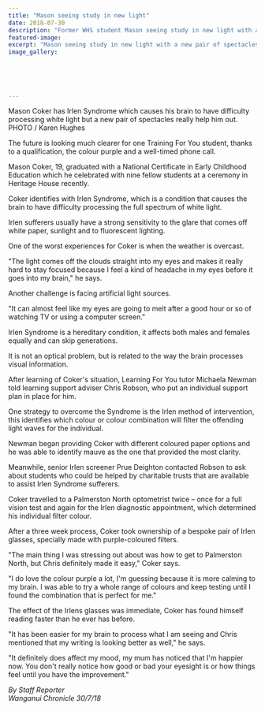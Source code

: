 ```yaml
---
title: "Mason seeing study in new light"
date: 2018-07-30
description: "Former WHS student Mason seeing study in new light with a new pair of spectacles..."
featured-image: 
excerpt: "Mason seeing study in new light with a new pair of spectacles."
image_gallery:
	
	
	
	
	
---
```


<p><span>Mason Coker has Irlen Syndrome which causes his brain to have difficulty processing white light but a new pair of spectacles really help him out. <br />PHOTO / Karen Hughes</span></p>
<p class="element element-paragraph">The future is looking much clearer for one Training For You student, thanks to a qualification, the colour purple and a well-timed phone call.</p>
<p class="element element-paragraph">Mason Coker, 19, graduated with a National Certificate in Early Childhood Education which he celebrated with nine fellow students at a ceremony in Heritage House recently.</p>
<p class="element element-paragraph">Coker identifies with Irlen Syndrome, which is a condition that causes the brain to have difficulty processing the full spectrum of white light.</p>
<p class="element element-paragraph">Irlen sufferers usually have a strong sensitivity to the glare that comes off white paper, sunlight and to fluorescent lighting.</p>
<p class="element element-paragraph">One of the worst experiences for Coker is when the weather is overcast.</p>
<p class="element element-paragraph">"The light comes off the clouds straight into my eyes and makes it really hard to stay focused because I feel a kind of headache in my eyes before it goes into my brain," he says.</p>
<p class="element element-paragraph">Another challenge is facing artificial light sources.</p>
<p class="element element-paragraph">"It can almost feel like my eyes are going to melt after a good hour or so of watching TV or using a computer screen."</p>
<p class="element element-paragraph">Irlen Syndrome is a hereditary condition, it affects both males and females equally and can skip generations.</p>
<p class="element element-paragraph">It is not an optical problem, but is related to the way the brain processes visual information.</p>
<p class="element element-paragraph">After learning of Coker's situation, Learning For You tutor Michaela Newman told learning support adviser Chris Robson, who put an individual support plan in place for him.</p>
<p class="element element-paragraph">One strategy to overcome the Syndrome is the Irlen method of intervention, this identifies which colour or colour combination will filter the offending light waves for the individual.</p>
<p class="element element-paragraph">Newman began providing Coker with different coloured paper options and he was able to identify mauve as the one that provided the most clarity.</p>
<p class="element element-paragraph">Meanwhile, senior Irlen screener Prue Deighton contacted Robson to ask about students who could be helped by charitable trusts that are available to assist Irlen Syndrome sufferers.</p>
<p class="element element-paragraph">Coker travelled to a Palmerston North optometrist twice &ndash; once for a full vision test and again for the Irlen diagnostic appointment, which determined his individual filter colour.</p>
<p class="element element-paragraph">After a three week process, Coker took ownership of a bespoke pair of Irlen glasses, specially made with purple-coloured filters.</p>
<p class="element element-paragraph">"The main thing I was stressing out about was how to get to Palmerston North, but Chris definitely made it easy," Coker says.</p>
<p class="element element-paragraph">"I do love the colour purple a lot, I'm guessing because it is more calming to my brain. I was able to try a whole range of colours and keep testing until I found the combination that is perfect for me."</p>
<p class="element element-paragraph">The effect of the Irlens glasses was immediate, Coker has found himself reading faster than he ever has before.</p>
<p class="element element-paragraph">"It has been easier for my brain to process what I am seeing and Chris mentioned that my writing is looking better as well," he says.</p>
<p class="element element-paragraph">"It definitely does affect my mood, my mum has noticed that I'm happier now. You don't really notice how good or bad your eyesight is or how things feel until you have the improvement."</p>
<p><em>By Staff Reporter<br />Wanganui Chronicle 30/7/18</em></p>

